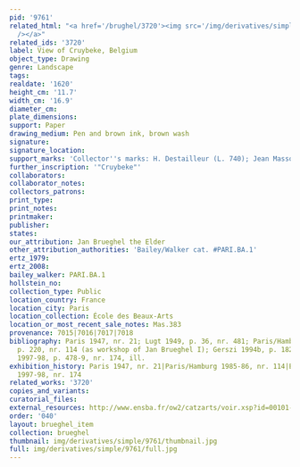 ```yaml
---
pid: '9761'
related_html: "<a href='/brughel/3720'><img src='/img/derivatives/simple/3720/thumbnail.jpg'
  /></a>"
related_ids: '3720'
label: View of Cruybeke, Belgium
object_type: Drawing
genre: Landscape
tags: 
realdate: '1620'
height_cm: '11.7'
width_cm: '16.9'
diameter_cm: 
plate_dimensions: 
support: Paper
drawing_medium: Pen and brown ink, brown wash
signature: 
signature_location: 
support_marks: 'Collector''s marks: H. Destailleur (L. 740); Jean Masson (L. 1494a)'
further_inscription: '"Cruybeke"'
collaborators: 
collaborator_notes: 
collectors_patrons: 
print_type: 
print_notes: 
printmaker: 
publisher: 
states: 
our_attribution: Jan Brueghel the Elder
other_attribution_authorities: 'Bailey/Walker cat. #PARI.BA.1'
ertz_1979: 
ertz_2008: 
bailey_walker: PARI.BA.1
hollstein_no: 
collection_type: Public
location_country: France
location_city: Paris
location_collection: École des Beaux-Arts
location_or_most_recent_sale_notes: Mas.383
provenance: 7015|7016|7017|7018
bibliography: Paris 1947, nr. 21; Lugt 1949, p. 36, nr. 481; Paris/Hamburg 1985-86,
  p. 220, nr. 114 (as workshop of Jan Brueghel I); Gerszi 1994b, p. 182; Essen/Vienna
  1997-98, p. 478-9, nr. 174, ill.
exhibition_history: Paris 1947, nr. 21|Paris/Hamburg 1985-86, nr. 114|Essen/Vienna
  1997-98, nr. 174
related_works: '3720'
copies_and_variants: 
curatorial_files: 
external_resources: http://www.ensba.fr/ow2/catzarts/voir.xsp?id=00101-23826&qid=sdx_q3&n=13&sf=&e=
order: '040'
layout: brueghel_item
collection: brueghel
thumbnail: img/derivatives/simple/9761/thumbnail.jpg
full: img/derivatives/simple/9761/full.jpg
---
```

